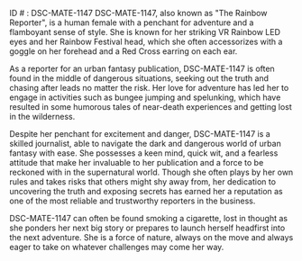 ID # : DSC-MATE-1147
DSC-MATE-1147, also known as "The Rainbow Reporter", is a human female with a penchant for adventure and a flamboyant sense of style. She is known for her striking VR Rainbow LED eyes and her Rainbow Festival head, which she often accessorizes with a goggle on her forehead and a Red Cross earring on each ear.

As a reporter for an urban fantasy publication, DSC-MATE-1147 is often found in the middle of dangerous situations, seeking out the truth and chasing after leads no matter the risk. Her love for adventure has led her to engage in activities such as bungee jumping and spelunking, which have resulted in some humorous tales of near-death experiences and getting lost in the wilderness.

Despite her penchant for excitement and danger, DSC-MATE-1147 is a skilled journalist, able to navigate the dark and dangerous world of urban fantasy with ease. She possesses a keen mind, quick wit, and a fearless attitude that make her invaluable to her publication and a force to be reckoned with in the supernatural world. Though she often plays by her own rules and takes risks that others might shy away from, her dedication to uncovering the truth and exposing secrets has earned her a reputation as one of the most reliable and trustworthy reporters in the business.

DSC-MATE-1147 can often be found smoking a cigarette, lost in thought as she ponders her next big story or prepares to launch herself headfirst into the next adventure. She is a force of nature, always on the move and always eager to take on whatever challenges may come her way.